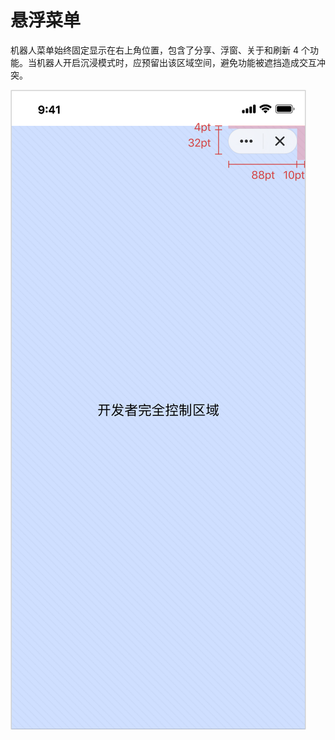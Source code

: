 # 悬浮菜单

机器人菜单始终固定显示在右上角位置，包含了分享、浮窗、关于和刷新 4 个功能。当机器人开启沉浸模式时，应预留出该区域空间，避免功能被遮挡造成交互冲突。

![](./overview-nav-capsule.svg)